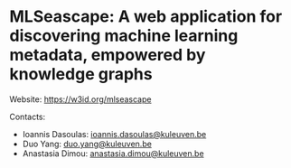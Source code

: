 # MLSeascape: A web application for discovering machine learning metadata, empowered by knowledge graphs

Website:
https://w3id.org/mlseascape

Contacts:
- Ioannis Dasoulas: ioannis.dasoulas@kuleuven.be
- Duo Yang: duo.yang@kuleuven.be
- Anastasia Dimou: anastasia.dimou@kuleuven.be

